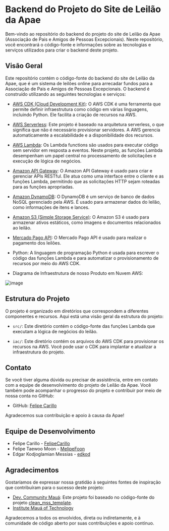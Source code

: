 # Backend do Projeto do Site de Leilão da Apae

Bem-vindo ao repositório do backend do projeto do site de Leilão da Apae (Associação de Pais e Amigos de Pessoas Excepcionais). Neste repositório, você encontrará o código-fonte e informações sobre as tecnologias e serviços utilizados para criar o backend deste projeto.

## Visão Geral

Este repositório contém o código-fonte do backend do site de Leilão da Apae, que é um sistema de leilões online para arrecadar fundos para a Associação de Pais e Amigos de Pessoas Excepcionais. O backend é construído utilizando as seguintes tecnologias e serviços:

- [AWS CDK (Cloud Development Kit)](https://aws.amazon.com/cdk/): O AWS CDK é uma ferramenta que permite definir infraestrutura como código em várias linguagens, incluindo Python. Ele facilita a criação de recursos na AWS.

- [AWS Serverless](https://aws.amazon.com/serverless/): Este projeto é baseado na arquitetura serverless, o que significa que não é necessário provisionar servidores. A AWS gerencia automaticamente a escalabilidade e a disponibilidade dos recursos.

- [AWS Lambda](https://aws.amazon.com/lambda/): Os Lambda functions são usados para executar código sem servidor em resposta a eventos. Neste projeto, as funções Lambda desempenham um papel central no processamento de solicitações e execução de lógica de negócios.

- [Amazon API Gateway](https://aws.amazon.com/api-gateway/): O Amazon API Gateway é usado para criar e gerenciar APIs RESTful. Ele atua como uma interface entre o cliente e as funções Lambda, permitindo que as solicitações HTTP sejam roteadas para as funções apropriadas.

- [Amazon DynamoDB](https://aws.amazon.com/dynamodb/): O DynamoDB é um serviço de banco de dados NoSQL gerenciado pela AWS. É usado para armazenar dados do leilão, como informações de itens e lances.

- [Amazon S3 (Simple Storage Service)](https://aws.amazon.com/s3/): O Amazon S3 é usado para armazenar ativos estáticos, como imagens e documentos relacionados ao leilão.

- [Mercado Pago API](https://www.mercadopago.com.br/developers/pt/reference): O Mercado Pago API é usado para realizar o pagamento dos leilões.

- Python: A linguagem de programação Python é usada para escrever o código das funções Lambda e para automatizar o provisionamento de recursos por meio do AWS CDK.

- Diagrama de Infraestrutura de nosso Produto em Nuvem AWS:

![image](https://github.com/FelipeCarillo/apaeleilao_mss/assets/63021830/3177a46c-ada9-481c-b5e5-92daf1f40db7)

## Estrutura do Projeto

O projeto é organizado em diretórios que correspondem a diferentes componentes e recursos. Aqui está uma visão geral da estrutura do projeto:

- `src/`: Este diretório contém o código-fonte das funções Lambda que executam a lógica de negócios do leilão.

- `iac/`: Este diretório contém os arquivos do AWS CDK para provisionar os recursos na AWS. Você pode usar o CDK para implantar e atualizar a infraestrutura do projeto.

## Contato

Se você tiver alguma dúvida ou precisar de assistência, entre em contato com a equipe de desenvolvimento do projeto de Leilão da Apae. Você também pode acompanhar o progresso do projeto e contribuir por meio de nossa conta no GitHub:

- GitHub: [Felipe Carillo](https://github.com/FelipeCarillo)

Agradecemos sua contribuição e apoio à causa da Apae!

## Equipe de Desenvolvimento

- Felipe Carillo - [FelipeCarillo](https://github.com/FelipeCarillo)
- Felipe Taewoo Moon - [MelipeFoon](https://github.com/MelipeFoon)
- Edgar Kodjoglamian Messias - [edkod](https://github.com/edkod)

## Agradecimentos

Gostaríamos de expressar nossa gratidão à seguintes fontes de inspiração que contribuíram para o sucesso deste projeto:

- [Dev. Community Mauá](https://github.com/Maua-Dev): Este projeto foi baseado no código-fonte do projeto [clean_mss_template](https://github.com/Maua-Dev/clean_mss_template).
- [Institute Mauá of Technology](https://www.maua.br/)

Agradecemos a todos os envolvidos, direta ou indiretamente, e à comunidade de código aberto por suas contribuições e apoio contínuo.

